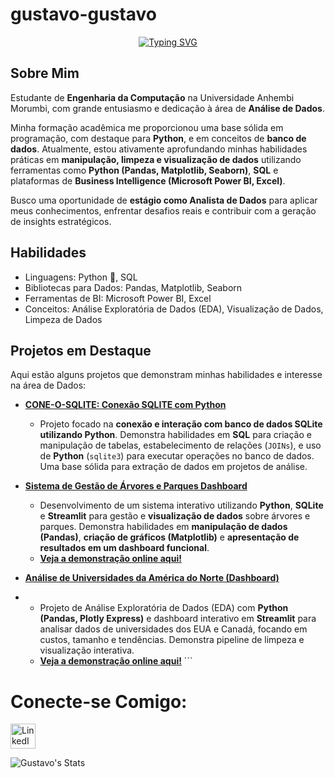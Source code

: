 # gustavo-gustavo
<div align="center">

[![Typing SVG](https://readme-typing-svg.herokuapp.com?font=Fira+Code&size=25&pause=1000&color=4169E1&center=true&vCenter=true&width=435&lines=Hey%2C+I'm+Gustavo;I'm+19+years+old;I'm+a+beginner+Data+Analyst)](https://git.io/typing-svg)
<div align="left"> 
  
## Sobre Mim

Estudante de **Engenharia da Computação** na Universidade Anhembi Morumbi, com grande entusiasmo e dedicação à área de **Análise de Dados**.

Minha formação acadêmica me proporcionou uma base sólida em programação, com destaque para **Python**, e em conceitos de **banco de dados**. Atualmente, estou ativamente aprofundando minhas habilidades práticas em **manipulação, limpeza e visualização de dados** utilizando ferramentas como **Python (Pandas, Matplotlib, Seaborn)**, **SQL** e plataformas de **Business Intelligence (Microsoft Power BI, Excel)**.

Busco uma oportunidade de **estágio como Analista de Dados** para aplicar meus conhecimentos, enfrentar desafios reais e contribuir com a geração de insights estratégicos.


## Habilidades

- Linguagens: Python 🐍, SQL
- Bibliotecas para Dados: Pandas, Matplotlib, Seaborn
- Ferramentas de BI: Microsoft Power BI, Excel
- Conceitos: Análise Exploratória de Dados (EDA), Visualização de Dados, Limpeza de Dados

 ## Projetos em Destaque

Aqui estão alguns projetos que demonstram minhas habilidades e interesse na área de Dados:

-   **[CONE-O-SQLITE: Conexão SQLITE com Python](https://github.com/gustavo-analise/CONE-O-SQLITE)**
    * Projeto focado na **conexão e interação com banco de dados SQLite utilizando Python**. Demonstra habilidades em **SQL** para criação e manipulação de tabelas, estabelecimento de relações (`JOINs`), e uso de **Python** (`sqlite3`) para executar operações no banco de dados. Uma base sólida para extração de dados em projetos de análise.
 
-   **[Sistema de Gestão de Árvores e Parques Dashboard](https://github.com/gustavo-analise/DASHBOARD)**
    * Desenvolvimento de um sistema interativo utilizando **Python**, **SQLite** e **Streamlit** para gestão e **visualização de dados** sobre árvores e parques. Demonstra habilidades em **manipulação de dados (Pandas)**, **criação de gráficos (Matplotlib)** e **apresentação de resultados em um dashboard funcional**.
    * **[Veja a demonstração online aqui!](https://dashboard-nczgbr9nmpnqkjvs7mk2pn.streamlit.app/)**

-   **[Análise de Universidades da América do Norte (Dashboard)](https://github.com/gustavo-analise/Analise_universidades)**
-   * Projeto de Análise Exploratória de Dados (EDA) com **Python (Pandas, Plotly Express)** e dashboard interativo em **Streamlit** para analisar dados de universidades dos EUA e Canadá, focando em custos, tamanho e tendências. Demonstra pipeline de limpeza e visualização interativa.
    * **[Veja a demonstração online aqui!](https://mpexpxu7fweqgknmhrpjge.streamlit.app/)** ```

# Conecte-se Comigo:


<a href="https://www.linkedin.com/in/gustavofreitasandrade/" target="_blank">
  <img src="https://cdn.jsdelivr.net/gh/devicons/devicon/icons/linkedin/linkedin-original.svg" alt="LinkedIn" width="40" height="40">
</a>


<a align="left">
  
![Gustavo's Stats](https://github-readme-stats.vercel.app/api?username=Gustavo&theme=dracula&show_icons=true&hide_border=true&count_private=true)

<a align="left"> 




          

